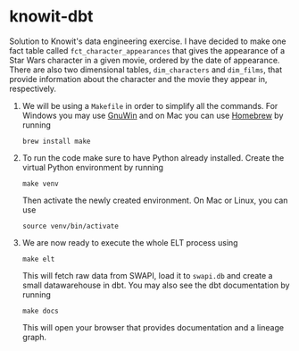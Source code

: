 # knowit-dbt
Solution to Knowit's data engineering exercise. I have decided to make one fact table called `fct_character_appearances` that gives the appearance of a Star Wars character in a given movie, ordered by the date of appearance. There are also two dimensional tables, `dim_characters` and `dim_films`, that provide information about the character and the movie they appear in, respectively.

1. We will be using a `Makefile` in order to simplify all the commands.
    For Windows you may use [GnuWin](https://gnuwin32.sourceforge.net/install.html) and on Mac you can use [Homebrew](https://formulae.brew.sh/formula/make) by running
    ```
    brew install make
    ```

1. To run the code make sure to have Python already installed.
    Create the virtual Python environment by running
    ```
    make venv
    ```
    Then activate the newly created environment. On Mac or Linux, you can use
    ```
    source venv/bin/activate
    ```

1. We are now ready to execute the whole ELT process using
    ```
    make elt
    ```
    This will fetch raw data from SWAPI, load it to `swapi.db` and create a small datawarehouse in dbt.
    You may also see the dbt documentation by running
    ```
    make docs
    ```
    This will open your browser that provides documentation and a lineage graph.
